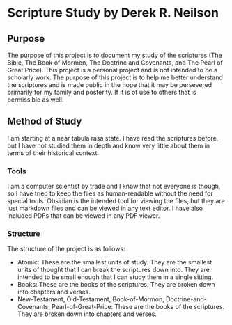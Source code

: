 # Scripture Study by Derek R. Neilson

## Purpose

The purpose of this project is to document my study of the scriptures (The Bible, The Book of Mormon, The Doctrine and Covenants, and The Pearl of Great Price). This project is a personal project and is not intended to be a scholarly work. The purpose of this project is to help me better understand the scriptures and is made public in the hope that it may be persevered primarily for my family and posterity. If it is of use to others that is permissible as well.

## Method of Study

I am starting at a near tabula rasa state. I have read the scriptures before, but I have not studied them in depth and know very little about them in terms of their historical context.

### Tools 

I am a computer scientist by trade and I know that not everyone is though, so I have tried to keep the files as human-readable without the need for special tools. Obsidian is the intended tool for viewing the files, but they are just markdown files and can be viewed in any text editor. I have also included PDFs that can be viewed in any PDF viewer. 

### Structure

The structure of the project is as follows:

- Atomic: These are the smallest units of study. They are the smallest units of thought that I can break the scriptures down into. They are intended to be small enough that I can study them in a single sitting.
- Books: These are the books of the scriptures. They are broken down into chapters and verses.
- New-Testament, Old-Testament, Book-of-Mormon, Doctrine-and-Covenants, Pearl-of-Great-Price: These are the books of the scriptures. They are broken down into chapters and verses.

